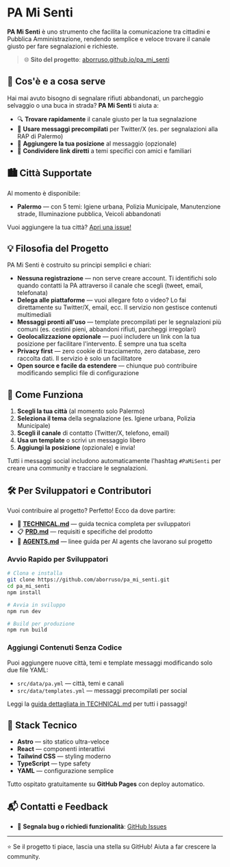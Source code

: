 # PA Mi Senti

**PA Mi Senti** è uno strumento che facilita la comunicazione tra cittadini e Pubblica Amministrazione, rendendo semplice e veloce trovare il canale giusto per fare segnalazioni e richieste.

> 🌐 **Sito del progetto**: [aborruso.github.io/pa_mi_senti](https://aborruso.github.io/pa_mi_senti/)

## 🎯 Cos'è e a cosa serve

Hai mai avuto bisogno di segnalare rifiuti abbandonati, un parcheggio selvaggio o una buca in strada? **PA Mi Senti** ti aiuta a:

- 🔍 **Trovare rapidamente** il canale giusto per la tua segnalazione
- 📝 **Usare messaggi precompilati** per Twitter/X (es. per segnalazioni alla RAP di Palermo)
- 📍 **Aggiungere la tua posizione** al messaggio (opzionale)
- 🔗 **Condividere link diretti** a temi specifici con amici e familiari

## 🏙️ Città Supportate

Al momento è disponibile:

- **Palermo** — con 5 temi: Igiene urbana, Polizia Municipale, Manutenzione strade, Illuminazione pubblica, Veicoli abbandonati

Vuoi aggiungere la tua città? [Apri una issue!](https://github.com/aborruso/pa_mi_senti/issues)

## 💡 Filosofia del Progetto

PA Mi Senti è costruito su principi semplici e chiari:

- **Nessuna registrazione** — non serve creare account. Ti identifichi solo quando contatti la PA attraverso il canale che scegli (tweet, email, telefonata)
- **Delega alle piattaforme** — vuoi allegare foto o video? Lo fai direttamente su Twitter/X, email, ecc. Il servizio non gestisce contenuti multimediali
- **Messaggi pronti all'uso** — template precompilati per le segnalazioni più comuni (es. cestini pieni, abbandoni rifiuti, parcheggi irregolari)
- **Geolocalizzazione opzionale** — puoi includere un link con la tua posizione per facilitare l'intervento. È sempre una tua scelta
- **Privacy first** — zero cookie di tracciamento, zero database, zero raccolta dati. Il servizio è solo un facilitatore
- **Open source e facile da estendere** — chiunque può contribuire modificando semplici file di configurazione

## 🚀 Come Funziona

1. **Scegli la tua città** (al momento solo Palermo)
2. **Seleziona il tema** della segnalazione (es. Igiene urbana, Polizia Municipale)
3. **Scegli il canale** di contatto (Twitter/X, telefono, email)
4. **Usa un template** o scrivi un messaggio libero
5. **Aggiungi la posizione** (opzionale) e invia!

Tutti i messaggi social includono automaticamente l'hashtag `#PaMiSenti` per creare una community e tracciare le segnalazioni.

## 🛠️ Per Sviluppatori e Contributori

Vuoi contribuire al progetto? Perfetto! Ecco da dove partire:

- 📖 **[TECHNICAL.md](./TECHNICAL.md)** — guida tecnica completa per sviluppatori
- 📋 **[PRD.md](./PRD.md)** — requisiti e specifiche del prodotto
- 🤖 **[AGENTS.md](./AGENTS.md)** — linee guida per AI agents che lavorano sul progetto

### Avvio Rapido per Sviluppatori

```bash
# Clona e installa
git clone https://github.com/aborruso/pa_mi_senti.git
cd pa_mi_senti
npm install

# Avvia in sviluppo
npm run dev

# Build per produzione
npm run build
```

### Aggiungi Contenuti Senza Codice

Puoi aggiungere nuove città, temi e template messaggi modificando solo due file YAML:

- `src/data/pa.yml` — città, temi e canali
- `src/data/templates.yml` — messaggi precompilati per social

Leggi la [guida dettagliata in TECHNICAL.md](./TECHNICAL.md#come-aggiungere-un-nuovo-tema) per tutti i passaggi!

## 🔧 Stack Tecnico

- **Astro** — sito statico ultra-veloce
- **React** — componenti interattivi
- **Tailwind CSS** — styling moderno
- **TypeScript** — type safety
- **YAML** — configurazione semplice

Tutto ospitato gratuitamente su **GitHub Pages** con deploy automatico.

## 📬 Contatti e Feedback

- 🐛 **Segnala bug o richiedi funzionalità**: [GitHub Issues](https://github.com/aborruso/pa_mi_senti/issues)

---

⭐️ Se il progetto ti piace, lascia una stella su GitHub! Aiuta a far crescere la community.
